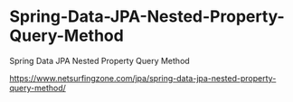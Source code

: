 # Spring-Data-JPA-Nested-Property-Query-Method
Spring Data JPA Nested Property Query Method

https://www.netsurfingzone.com/jpa/spring-data-jpa-nested-property-query-method/
